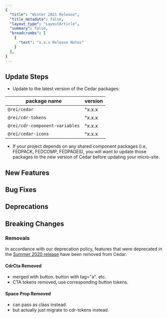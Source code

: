 ```yaml
---
{
  "title": "Winter 2021 Release",
  "title_metadata": false,
  "layout_type": "LayoutArticle",
  "summary": false,
  "breadcrumbs": [
    {
      "text": "x.x.x Release Notes"
    }
  ],
}
---
```


<cdr-doc-table-of-contents-shell parentSelector='h2' childSelector='h3'>

## Update Steps

- Update to the latest version of the Cedar packages:

| package name | version |
|--------------|---------|
| `@rei/cedar` | ^x.x.x |
| `@rei/cdr-tokens` | ^x.x.x |
| `@rei/cdr-component-variables` | ^x.x.x |
| `@rei/cedar-icons` | ^x.x.x |

- If your project depends on any shared component packages (i.e, FEDPACK, FEDCOMP, FEDPAGES), you will want to update those packages to the new version of Cedar before updating your micro-site.

## New Features

## Bug Fixes

## Deprecations

## Breaking Changes

### Removals

In accordance with our deprecation policy, features that were deprecated in the [Summer 2020 release](../summer-2020/#deprecations) have been removed from Cedar.

#### CdrCta Removed
- merged with button. button with tag="a". etc.
- CTA tokens removed, use corresponding button tokens.

#### Space Prop Removed
- can pass as class instead.
- but actually just migrate to cdr-tokens instead.

</cdr-doc-table-of-contents-shell>
